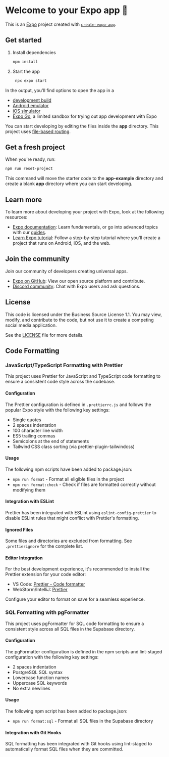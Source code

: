 # Welcome to your Expo app 👋

This is an [Expo](https://expo.dev) project created with [`create-expo-app`](https://www.npmjs.com/package/create-expo-app).

## Get started

1. Install dependencies

   ```bash
   npm install
   ```

2. Start the app

   ```bash
    npx expo start
   ```

In the output, you'll find options to open the app in a

- [development build](https://docs.expo.dev/develop/development-builds/introduction/)
- [Android emulator](https://docs.expo.dev/workflow/android-studio-emulator/)
- [iOS simulator](https://docs.expo.dev/workflow/ios-simulator/)
- [Expo Go](https://expo.dev/go), a limited sandbox for trying out app development with Expo

You can start developing by editing the files inside the **app** directory. This project uses [file-based routing](https://docs.expo.dev/router/introduction).

## Get a fresh project

When you're ready, run:

```bash
npm run reset-project
```

This command will move the starter code to the **app-example** directory and create a blank **app** directory where you can start developing.

## Learn more

To learn more about developing your project with Expo, look at the following resources:

- [Expo documentation](https://docs.expo.dev/): Learn fundamentals, or go into advanced topics with our [guides](https://docs.expo.dev/guides).
- [Learn Expo tutorial](https://docs.expo.dev/tutorial/introduction/): Follow a step-by-step tutorial where you'll create a project that runs on Android, iOS, and the web.

## Join the community

Join our community of developers creating universal apps.

- [Expo on GitHub](https://github.com/expo/expo): View our open source platform and contribute.
- [Discord community](https://chat.expo.dev): Chat with Expo users and ask questions.

## License

This code is licensed under the Business Source License 1.1. You may view, modify, and contribute to the code, but not use it to create a competing social media application.

See the [LICENSE](LICENSE) file for more details.

## Code Formatting

### JavaScript/TypeScript Formatting with Prettier

This project uses Prettier for JavaScript and TypeScript code formatting to ensure a consistent code style across the codebase.

#### Configuration

The Prettier configuration is defined in `.prettierrc.js` and follows the popular Expo style with the following key settings:

- Single quotes
- 2 spaces indentation
- 100 character line width
- ES5 trailing commas
- Semicolons at the end of statements
- Tailwind CSS class sorting (via prettier-plugin-tailwindcss)

#### Usage

The following npm scripts have been added to package.json:

- `npm run format` - Format all eligible files in the project
- `npm run format:check` - Check if files are formatted correctly without modifying them

#### Integration with ESLint

Prettier has been integrated with ESLint using `eslint-config-prettier` to disable ESLint rules that might conflict with Prettier's formatting.

#### Ignored Files

Some files and directories are excluded from formatting. See `.prettierignore` for the complete list.

#### Editor Integration

For the best development experience, it's recommended to install the Prettier extension for your code editor:

- VS Code: [Prettier - Code formatter](https://marketplace.visualstudio.com/items?itemName=esbenp.prettier-vscode)
- WebStorm/IntelliJ: [Prettier](https://plugins.jetbrains.com/plugin/10456-prettier)

Configure your editor to format on save for a seamless experience.

### SQL Formatting with pgFormatter

This project uses pgFormatter for SQL code formatting to ensure a consistent style across all SQL files in the Supabase directory.

#### Configuration

The pgFormatter configuration is defined in the npm scripts and lint-staged configuration with the following key settings:

- 2 spaces indentation
- PostgreSQL SQL syntax
- Lowercase function names
- Uppercase SQL keywords
- No extra newlines

#### Usage

The following npm script has been added to package.json:

- `npm run format:sql` - Format all SQL files in the Supabase directory

#### Integration with Git Hooks

SQL formatting has been integrated with Git hooks using lint-staged to automatically format SQL files when they are committed.
